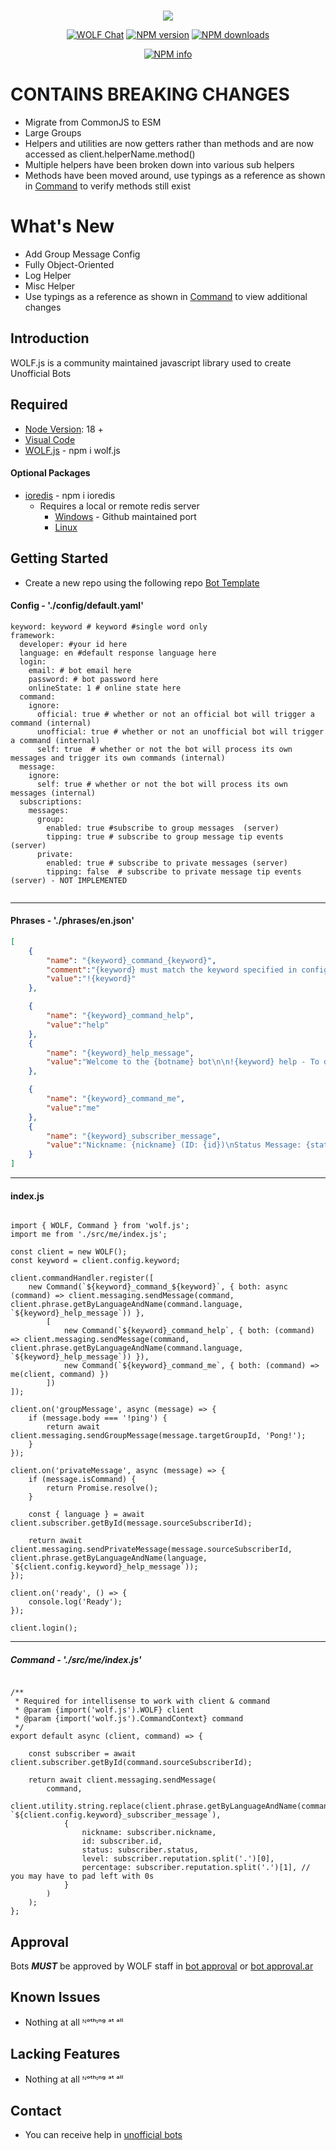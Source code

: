 <div align="center">
    <br />
    <p>
        <img src= https://i.imgur.com/Rrylen8.png/>
        <p>
            <a href="https://wolf.live/unofficial+bots"><img src="https://img.shields.io/badge/WOLF-Chat-blue" alt="WOLF Chat" /></a>
            <a href="https://www.npmjs.com/package/wolf.js"><img src="https://img.shields.io/npm/v/wolf.js.svg?maxAge=3600" alt="NPM version" /></a>
            <a href="https://www.npmjs.com/package/wolf.js"><img src="https://img.shields.io/npm/dt/wolf.js.svg?maxAge=3600" alt="NPM downloads" /></a>
        </p>
        <p>
            <a href="https://nodei.co/npm/wolf.js/"><img src="https://nodei.co/npm/wolf.js.png?downloads=true&stars=true" alt="NPM info" /></a>
        </p>
</div>

# CONTAINS BREAKING CHANGES
- Migrate from CommonJS to ESM
- Large Groups
- Helpers and utilities are now getters rather than methods and are now accessed as client.helperName.method()
- Multiple helpers have been broken down into various sub helpers
- Methods have been moved around, use typings as a reference as shown in [Command](#command---srcmeindexjs) to verify methods still exist

# What's New
- Add Group Message Config
- Fully Object-Oriented
- Log Helper
- Misc Helper
- Use typings as a reference as shown in [Command](#command---srcmeindexjs) to view additional changes

## Introduction

WOLF.js is a community maintained javascript library used to create Unofficial Bots

## Required

- [Node Version](https://nodejs.org/en/download/): 18 +
- [Visual Code](https://code.visualstudio.com/download)
- [WOLF.js](https://www.npmjs.com/package/wolf.js) - npm i wolf.js

#### Optional Packages

- [ioredis](https://www.npmjs.com/package/ioredis) - npm i ioredis
  - Requires a local or remote redis server
    - [Windows](https://github.com/tporadowski/redis/releases/tag/v5.0.10) - Github maintained port
    - [Linux](https://redis.io/download)

## Getting Started

- Create a new repo using the following repo [Bot Template](https://github.com/dawalters1/Bot-Template)

#### Config - './config/default.yaml'

```YML
keyword: keyword # keyword #single word only
framework:
  developer: #your id here
  language: en #default response language here
  login:
    email: # bot email here
    password: # bot password here
    onlineState: 1 # online state here 
  command:
    ignore:
      official: true # whether or not an official bot will trigger a command (internal)
      unofficial: true # whether or not an unofficial bot will trigger a command (internal)
      self: true  # whether or not the bot will process its own messages and trigger its own commands (internal)
  message:
    ignore:
      self: true # whether or not the bot will process its own messages (internal)
  subscriptions:
    messages:
      group:
        enabled: true #subscribe to group messages  (server)
        tipping: true # subscribe to group message tip events  (server)
      private:
        enabled: true # subscribe to private messages (server)
        tipping: false  # subscribe to private message tip events  (server) - NOT IMPLEMENTED


```

---
#### Phrases - './phrases/en.json'

```JSON
[
    {
        "name": "{keyword}_command_{keyword}",
        "comment":"{keyword} must match the keyword specified in config yaml",
        "value":"!{keyword}"
    },

    {
        "name": "{keyword}_command_help",
        "value":"help"
    },
    {
        "name": "{keyword}_help_message",
        "value":"Welcome to the {botname} bot\n\n!{keyword} help - To display this message\n!{keyword} me - Display basic information about your profile"
    },

    {
        "name": "{keyword}_command_me",
        "value":"me"
    },
    {
        "name": "{keyword}_subscriber_message",
        "value":"Nickname: {nickname} (ID: {id})\nStatus Message: {status}\nLevel: {level} ({percentage}% completed)"
    }
]
```
---
#### index.js
```JS

import { WOLF, Command } from 'wolf.js';
import me from './src/me/index.js';

const client = new WOLF();
const keyword = client.config.keyword;

client.commandHandler.register([
    new Command(`${keyword}_command_${keyword}`, { both: async (command) => client.messaging.sendMessage(command, client.phrase.getByLanguageAndName(command.language, `${keyword}_help_message`)) },
        [
            new Command(`${keyword}_command_help`, { both: (command) => client.messaging.sendMessage(command, client.phrase.getByLanguageAndName(command.language, `${keyword}_help_message`)) }),
            new Command(`${keyword}_command_me`, { both: (command) => me(client, command) })
        ])
]);

client.on('groupMessage', async (message) => {
    if (message.body === '!ping') {
        return await client.messaging.sendGroupMessage(message.targetGroupId, 'Pong!');
    }
});

client.on('privateMessage', async (message) => {
    if (message.isCommand) {
        return Promise.resolve();
    }

    const { language } = await client.subscriber.getById(message.sourceSubscriberId);

    return await client.messaging.sendPrivateMessage(message.sourceSubscriberId, client.phrase.getByLanguageAndName(language, `${client.config.keyword}_help_message`));
});

client.on('ready', () => {
    console.log('Ready');
});

client.login();

```
---
##### Command - './src/me/index.js'


```JS

/**
 * Required for intellisense to work with client & command
 * @param {import('wolf.js').WOLF} client
 * @param {import('wolf.js').CommandContext} command
 */
export default async (client, command) => {

    const subscriber = await client.subscriber.getById(command.sourceSubscriberId);

    return await client.messaging.sendMessage(
        command,
        client.utility.string.replace(client.phrase.getByLanguageAndName(command.language, `${client.config.keyword}_subscriber_message`),
            {
                nickname: subscriber.nickname,
                id: subscriber.id,
                status: subscriber.status,
                level: subscriber.reputation.split('.')[0],
                percentage: subscriber.reputation.split('.')[1], // you may have to pad left with 0s
            }
        )
    );
};

```
## Approval

Bots _**MUST**_ be approved by WOLF staff in [bot approval](http://wolflive.com/bot+approval?r=80280172) or [bot approval.ar](http://wolflive.com/bot+approval.ar?r=80280172)

## Known Issues

- Nothing at all ᴺᵒᵗʰᶦⁿᵍ ᵃᵗ ᵃˡˡ

## Lacking Features

- Nothing at all ᴺᵒᵗʰᶦⁿᵍ ᵃᵗ ᵃˡˡ

## Contact

- You can receive help in [unofficial bots](https://wolf.live/unofficial+bots)
